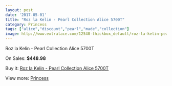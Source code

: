 ```yaml
---
layout: post
date: '2017-05-01'
title: "Roz la Kelin - Pearl Collection Alice 5700T"
category: Princess
tags: ["alice","discount","pearl","made","collection"]
image: http://www.extralace.com/12540-thickbox_default/roz-la-kelin-pearl-collection-alice-5700t.jpg
---
```

Roz la Kelin - Pearl Collection Alice 5700T

On Sales: **$448.98**
<a href="https://www.extralace.com/princess/5883-roz-la-kelin-pearl-collection-alice-5700t.html"><amp-img layout="responsive" width="600" height="600" src="//www.extralace.com/12540-thickbox_default/roz-la-kelin-pearl-collection-alice-5700t.jpg" alt="Roz la Kelin - Pearl Collection Alice 5700T 0" /></a>
<a href="https://www.extralace.com/princess/5883-roz-la-kelin-pearl-collection-alice-5700t.html"><amp-img layout="responsive" width="600" height="600" src="//www.extralace.com/12541-thickbox_default/roz-la-kelin-pearl-collection-alice-5700t.jpg" alt="Roz la Kelin - Pearl Collection Alice 5700T 1" /></a>

Buy it: [Roz la Kelin - Pearl Collection Alice 5700T](https://www.extralace.com/princess/5883-roz-la-kelin-pearl-collection-alice-5700t.html "Roz la Kelin - Pearl Collection Alice 5700T")

View more: [Princess](https://www.extralace.com/6-princess "Princess")